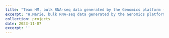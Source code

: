 ```yaml
---
title: "Team HM, bulk RNA-seq data generated by the Genomics platform (Alzheimer mouse model)"
excerpt: "H.Marie, bulk RNA-seq data generated by the Genomics platform (Alzheimer mouse model)"
collection: projects
date: 2023-11-07
excerpt: ''
---
```

